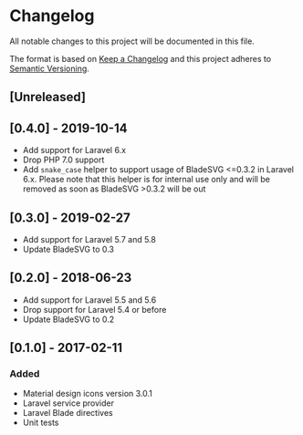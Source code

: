 # Changelog

All notable changes to this project will be documented in this file.

The format is based on [Keep a Changelog](http://keepachangelog.com/en/0.3.0/) 
and this project adheres to [Semantic Versioning](http://semver.org/).

## [Unreleased]

## [0.4.0] - 2019-10-14

- Add support for Laravel 6.x 
- Drop PHP 7.0 support
- Add `snake_case` helper to support usage of BladeSVG <=0.3.2 in Laravel 6.x. 
  Please note that this helper is for internal use only and 
  will be removed as soon as BladeSVG >0.3.2 will be out

## [0.3.0] - 2019-02-27

- Add support for Laravel 5.7 and 5.8
- Update BladeSVG to 0.3

## [0.2.0] - 2018-06-23

- Add support for Laravel 5.5 and 5.6
- Drop support for Laravel 5.4 or before
- Update BladeSVG to 0.2

## [0.1.0] - 2017-02-11

### Added

- Material design icons version 3.0.1
- Laravel service provider
- Laravel Blade directives
- Unit tests
